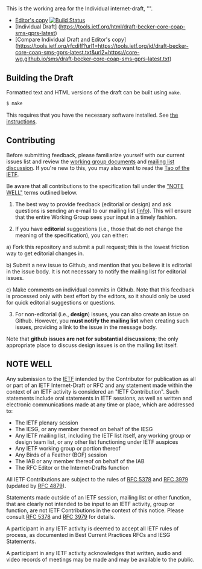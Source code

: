 # 

This is the working area for the Individual internet-draft, "".

* [Editor's copy](https://core-wg.github.io/sms/)    [![Build Status](https://travis-ci.org/core-wg/sms.svg?branch=master)](https://travis-ci.org/core-wg/sms)
* [Individual Draft] (https://tools.ietf.org/html/draft-becker-core-coap-sms-gprs-latest)
* [Compare Individual Draft and Editor's copy] (https://tools.ietf.org/rfcdiff?url1=https://tools.ietf.org/id/draft-becker-core-coap-sms-gprs-latest.txt&url2=https://core-wg.github.io/sms/draft-becker-core-coap-sms-gprs-latest.txt)


## Building the Draft

Formatted text and HTML versions of the draft can be built using `make`.

```sh
$ make
```

This requires that you have the necessary software installed.  See [the
instructions](https://github.com/martinthomson/i-d-template/blob/master/doc/SETUP.md).


## Contributing

Before submitting feedback, please familiarize yourself with our current issues
list and review the [working group
documents](https://datatracker.ietf.org/wg/core/documents/) and [mailing
list discussion](https://mailarchive.ietf.org/arch/browse/core/). If you're
new to this, you may also want to read the [Tao of the
IETF](https://www.ietf.org/tao.html).

Be aware that all contributions to the specification fall under the ["NOTE
WELL"](#note-well) terms outlined below.

1. The best way to provide feedback (editorial or design) and ask questions is
sending an e-mail to our mailing list
([info](https://www.ietf.org/mailman/listinfo/core)). This will ensure that
the entire Working Group sees your input in a timely fashion.

2. If you have **editorial** suggestions (i.e., those that do not change the
meaning of the specification), you can either:

  a) Fork this repository and submit a pull request; this is the lowest
  friction way to get editorial changes in.

  b) Submit a new issue to Github, and mention that you believe it is editorial
  in the issue body. It is not necessary to notify the mailing list for
  editorial issues.

  c) Make comments on individual commits in Github. Note that this feedback is
  processed only with best effort by the editors, so it should only be used for
  quick editorial suggestions or questions.

3. For non-editorial (i.e., **design**) issues, you can also create an issue on
Github. However, you **must notify the mailing list** when creating such issues,
providing a link to the issue in the message body.

  Note that **github issues are not for substantial discussions**; the only
  appropriate place to discuss design issues is on the mailing list itself.


## NOTE WELL

Any submission to the [IETF](https://www.ietf.org/) intended by the Contributor
for publication as all or part of an IETF Internet-Draft or RFC and any
statement made within the context of an IETF activity is considered an "IETF
Contribution". Such statements include oral statements in IETF sessions, as well
as written and electronic communications made at any time or place, which are
addressed to:

 * The IETF plenary session
 * The IESG, or any member thereof on behalf of the IESG
 * Any IETF mailing list, including the IETF list itself, any working group or
   design team list, or any other list functioning under IETF auspices
 * Any IETF working group or portion thereof
 * Any Birds of a Feather (BOF) session
 * The IAB or any member thereof on behalf of the IAB
 * The RFC Editor or the Internet-Drafts function

All IETF Contributions are subject to the rules of [RFC
5378](https://tools.ietf.org/html/rfc5378) and [RFC
3979](https://tools.ietf.org/html/rfc3979) (updated by [RFC
4879](https://tools.ietf.org/html/rfc4879)).

Statements made outside of an IETF session, mailing list or other function, that
are clearly not intended to be input to an IETF activity, group or function, are
not IETF Contributions in the context of this notice.  Please consult [RFC
5378](https://tools.ietf.org/html/rfc5378) and [RFC
3979](https://tools.ietf.org/html/rfc3979) for details.

A participant in any IETF activity is deemed to accept all IETF rules of
process, as documented in Best Current Practices RFCs and IESG Statements.

A participant in any IETF activity acknowledges that written, audio and video
records of meetings may be made and may be available to the public.
